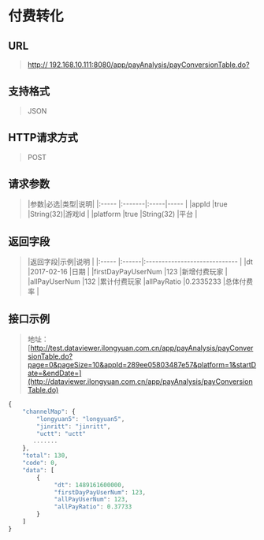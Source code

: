 # 付费转化

## URL
> [http:// 192.168.10.111:8080/app/payAnalysis/payConversionTable.do?](http://dataviewer.ilongyuan.com.cn/app/payAnalysis/payConversionTable.do)

## 支持格式
> JSON

## HTTP请求方式
> POST

## 请求参数
> |参数|必选|类型|说明|
|:-----  |:-------|:-----|-----                               |
|appId    |true    |String(32)|游戏Id                          |
|platform    |true    |String(32)   |平台 |

## 返回字段
> |返回字段|示例|说明                              |
|:-----   |:------|:-----------------------------   |
|dt   |2017-02-16    |日期  |
|firstDayPayUserNum |123 |新增付费玩家                         |
|allPayUserNum |132 |累计付费玩家
|allPayRatio |0.2335233 |总体付费率                             |

## 接口示例
> 地址：[http://test.dataviewer.ilongyuan.com.cn/app/payAnalysis/payConversionTable.do?page=0&pageSize=10&appId=289ee05803487e57&platform=1&startDate=&endDate=](http://dataviewer.ilongyuan.com.cn/app/payAnalysis/payConversionTable.do)
``` javascript
{
    "channelMap": {
        "longyuan5": "longyuan5",
        "jinritt": "jinritt",
        "uctt": "uctt"
       .......
    },
    "total": 130,
    "code": 0,
    "data": [
        {
             "dt": 1489161600000,
             "firstDayPayUserNum": 123,
             "allPayUserNum": 123,
             "allPayRatio": 0.37733
        }
    ]
}
```
